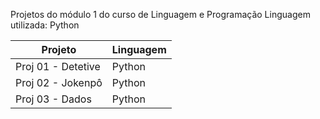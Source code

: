Projetos do módulo 1 do curso de Linguagem e Programação 
Linguagem  utilizada: Python


|      Projeto        |      Linguagem      |
| ------------------- | ------------------- |
|  Proj 01 - Detetive |       Python        |
|  Proj 02 - Jokenpô  |       Python        |
|  Proj 03 -  Dados   |       Python        |
